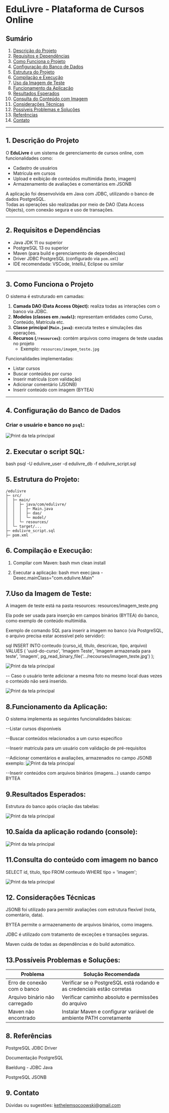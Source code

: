 # EduLivre - Plataforma de Cursos Online

## Sumário

1. [Descrição do Projeto](#1-descrição-do-projeto)  
2. [Requisitos e Dependências](#2-requisitos-e-dependências)  
3. [Como Funciona o Projeto](#3-como-funciona-o-projeto)  
4. [Configuração do Banco de Dados](#4-configuração-do-banco-de-dados)  
5. [Estrutura do Projeto](#5-estrutura-do-projeto)  
6. [Compilação e Execução](#6-compilação-e-execução)  
7. [Uso da Imagem de Teste](#7-uso-da-imagem-de-teste)  
8. [Funcionamento da Aplicação](#8-funcionamento-da-aplicação)  
9. [Resultados Esperados](#9-resultados-esperados)  
10. [Consulta do Conteúdo com Imagem](#10-consulta-do-conteúdo-com-imagem)  
11. [Considerações Técnicas](#11-considerações-técnicas)  
12. [Possíveis Problemas e Soluções](#12-possíveis-problemas-e-soluções)  
13. [Referências](#13-referências)  
14. [Contato](#14-contato)  

---

## 1. Descrição do Projeto

O **EduLivre** é um sistema de gerenciamento de cursos online, com funcionalidades como:

- Cadastro de usuários  
- Matrícula em cursos  
- Upload e exibição de conteúdos multimídia (texto, imagem)  
- Armazenamento de avaliações e comentários em JSONB  

A aplicação foi desenvolvida em Java com JDBC, utilizando o banco de dados PostgreSQL.  
Todas as operações são realizadas por meio de DAO (Data Access Objects), com conexão segura e uso de transações.

---

## 2. Requisitos e Dependências

- Java JDK 11 ou superior  
- PostgreSQL 13 ou superior  
- Maven (para build e gerenciamento de dependências)  
- Driver JDBC PostgreSQL (configurado via `pom.xml`)  
- IDE recomendada: VSCode, IntelliJ, Eclipse ou similar  

---

## 3. Como Funciona o Projeto

O sistema é estruturado em camadas:

1. **Camada DAO (Data Access Object):** realiza todas as interações com o banco via JDBC.  
2. **Modelos (classes em `/model`):** representam entidades como Curso, Conteúdo, Matrícula etc.  
3. **Classe principal (`Main.java`):** executa testes e simulações das operações.  
4. **Recursos (`/resources`):** contém arquivos como imagens de teste usadas no projeto  
   - Exemplo: `resources/imagem_teste.jpg`  

Funcionalidades implementadas:

- Listar cursos  
- Buscar conteúdos por curso  
- Inserir matrícula (com validação)  
- Adicionar comentário (JSONB)  
- Inserir conteúdo com imagem (BYTEA)  

---

## 4. Configuração do Banco de Dados

### Criar o usuário e banco no `psql`:

![Print da tela principal](prints/Capturar5.PNG)


## 2. Executar o script SQL:

bash
psql -U edulivre_user -d edulivre_db -f edulivre_script.sql

## 5. Estrutura do Projeto:

```
/edulivre
├─ src/
│  ├─ main/
│  │  ├─ java/com/edulivre/
│  │  │  ├─ Main.java
│  │  │  ├─ dao/
│  │  │  └─ model/
│  │  └─ resources/
│  └─ target/...
├─ edulivre_script.sql
├─ pom.xml
```


## 6. Compilação e Execução:

   1. Compilar com Maven:
bash
    mvn clean install

2. Executar a aplicação:
   bash
   mvn exec:java -Dexec.mainClass="com.edulivre.Main"

## 7.Uso da Imagem de Teste:

A imagem de teste está na pasta resources:
resources/imagem_teste.png

Ela pode ser usada para inserção em campos binários (BYTEA) do banco, como exemplo de conteúdo multimídia.

Exemplo de comando SQL para inserir a imagem no banco (via PostgreSQL, o arquivo precisa estar acessível pelo servidor):

sql
 INSERT INTO conteudo (curso_id, titulo, descricao, tipo, arquivo)
VALUES (
  'uuid-do-curso',
  'Imagem Teste',
  'Imagem armazenada para teste',
  'imagem',
  pg_read_binary_file('.../recourses/imagem_teste.jpg')
);

![Print da tela principal](prints/Capturar2.PNG)

-- Caso o usuário tente adicionar a mesma foto no mesmo local duas vezes o conteúdo não será inserido. 

![Print da tela principal](prints/Capturar1.PNG)



## 8.Funcionamento da Aplicação:

O sistema implementa as seguintes funcionalidades básicas:

--Listar cursos disponíveis

--Buscar conteúdos relacionados a um curso específico

--Inserir matrícula para um usuário com validação de pré-requisitos

--Adicionar comentários e avaliações, armazenados no campo JSONB
exemplo:
![Print da tela principal](prints/Capturar6.PNG)

--Inserir conteúdos com arquivos binários (imagens...) usando campo BYTEA

## 9.Resultados Esperados:

Estrutura do banco após criação das tabelas:

![Print da tela principal](prints/Capturar4.PNG)


## 10.Saída da aplicação rodando (console):


![Print da tela principal](prints/Capturar.PNG)

## 11.Consulta do conteúdo com imagem no banco
SELECT id, titulo, tipo FROM conteudo WHERE tipo = 'imagem';

![Print da tela principal](prints/Capturar3.PNG)

## 12. Considerações Técnicas
JSONB foi utilizado para permitir avaliações com estrutura flexível (nota, comentário, data).

BYTEA permite o armazenamento de arquivos binários, como imagens.

JDBC é utilizado com tratamento de exceções e transações seguras.

Maven cuida de todas as dependências e do build automático.

## 13.Possíveis Problemas e Soluções:

| Problema                      | Solução Recomendada                                                    |
| ----------------------------- | ---------------------------------------------------------------------- |
| Erro de conexão com o banco   | Verificar se o PostgreSQL está rodando e as credenciais estão corretas |
| Arquivo binário não carregado | Verificar caminho absoluto e permissões do arquivo                     |
| Maven não encontrado          | Instalar Maven e configurar variável de ambiente PATH corretamente     |


## 8. Referências
PostgreSQL JDBC Driver

Documentação PostgreSQL

Baeldung - JDBC Java

PostgreSQL JSONB

## 9. Contato
Dúvidas ou sugestões: kethelemsocoowski@gmail.com
